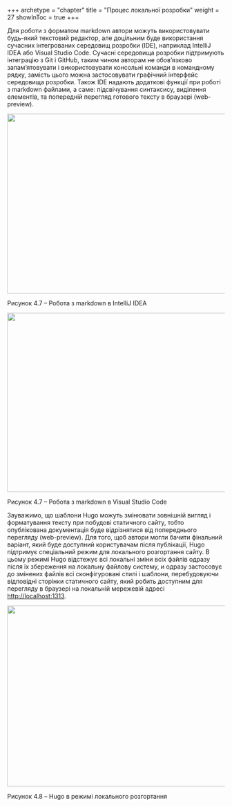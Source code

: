 +++
archetype = "chapter"
title = "Процес локальної розробки"
weight = 27
showInToc = true
+++

Для роботи з форматом markdown автори можуть використовувати будь-який
текстовий редактор, але доцільним буде використання сучасних
інтегрованих середовищ розробки (IDE), наприклад IntelliJ IDEA або
Visual Studio Code. Сучасні середовища розробки підтримують інтеграцію з
Git і GitHub, таким чином авторам не обовʼязково запамʼятовувати і
використовувати консольні команди в командному рядку, замість цього
можна застосовувати графічний інтерфейс середовища розробки. Також IDE
надають додаткові функції при роботі з markdown файлами, а саме:
підсвічування синтаксису, виділення елементів, та попередній перегляд
готового тексту в браузері (web-preview).

<img src="/images/uad-multimedia-doc-0160-idea.png" style="width:6.84462in;height:4.33457in" />

Рисунок 4.7 – Робота з markdown в IntelliJ IDEA

<img src="/images/uad-multimedia-doc-0170-vscode-online.png" style="width:6.85402in;height:4.32607in" />

Рисунок 4.7 – Робота з markdown в Visual Studio Code

Зауважимо, що шаблони Hugo можуть змінювати зовнішній вигляд і
форматування тексту при побудові статичного сайту, тобто опублікована
документація буде відрізнятися від попереднього перегляду (web-preview).
Для того, щоб автори могли бачити фінальний варіант, який буде доступний
користувачам після публікації, Hugo підтримує спеціальний режим для
локального розгортання сайту. В цьому режимі Hugo відстежує всі локальні
зміни всіх файлів одразу після їх збереження на локальну файлову
систему, и одразу застосовує до змінених файлів всі сконфігуровані стилі
і шаблони, перебудовуючи відповідні сторінки статичного сайту, який
робить доступним для перегляду в браузері на локальній мережевій адресі
[<u>http://localhost:1313</u>](http://localhost:1313).

<img src="/images/uad-multimedia-doc-0190-hugo-localhost.png" style="width:6.88976in;height:4.36111in" />

Рисунок 4.8 – Hugo в режимі локального розгортання
